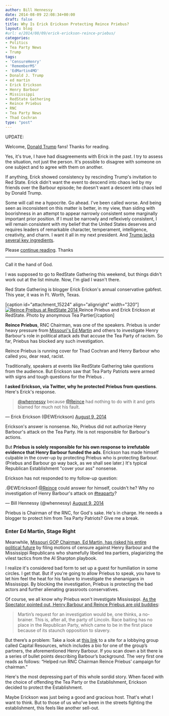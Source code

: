 ```yaml
---
author: Bill Hennessy
date: 2014-08-09 22:08:34+00:00
draft: false
title: Why Is Erick Erickson Protecting Reince Priebus?
layout: blog
#url: e/2014/08/09/erick-erickson-reince-priebus/
categories:
- Politics
- Tea Party News
- Trump
tags:
- 'CensureHenry'
- 'RememberMS'
- 'EdMartin4MO'
- Donald J. Trump
- ed martin
- Erick Erickson
- Henry Barbour
- Mississippi
- RedState Gathering
- Reince Priebus
- RNC
- Tea Party News
- Thad Cochran
type: "post"
---
```


UPDATE:

Welcome, [Donald Trump](https://hennessysview.com/2015/08/08/we-deserve-better/) fans! Thanks for reading.

Yes, it's true, I have had disagreements with Erick in the past. I try to assess the situation, not just the person. It's possible to disagree with someone on one subject and to agree with them on another.

If anything, Erick showed consistency by rescinding Trump's invitation to Red State. Erick didn't want the event to descend into chaos led by my friends over the Barbour episode; he doesn't want a descent into chaos led by Donald Trump.

Some will call me a hypocrite. Go ahead. I've been called worse. And being seen as inconsistent on this matter is better, in my view, than siding with boorishness in an attempt to appear narrowly consistent some marginally important prior position. If I must be narrowly and reflexively consistent, I will remain consistent with my belief that the United States deserves and requires leaders of remarkable character, temperament, intelligence, creativity, and charm. I want it all in my next president. And [Trump lacks several key ingredients](https://hennessysview.com/2015/08/08/we-deserve-better/).

Please [continue reading](https://hennessysview.com/2015/08/08/what-good-issued-from-the-candidate-debate/). Thanks



* * *



Call it the hand of God.

I was supposed to go to RedState Gathering this weekend, but things didn't work out at the list minute. Now, I'm glad I wasn't there.

Red State Gathering is blogger Erick Erickon's annual conservative gabfest. This year, it was in Ft. Worth, Texas.

[caption id="attachment_15224" align="alignright" width="320"][![Reince Preibus at RedState 2014](https://hennessysview.com/wp-content/uploads/2014/08/photo-2.jpg)
](https://hennessysview.com/wp-content/uploads/2014/08/photo-2.jpg) Reince Priebus and Erick Erickson at RedState. Photo by anonymous Tea Partier[/caption]

**Reince Priebus**, RNC Chairman, was one of the speakers. Priebus is under heavy pressure from [Missouri's Ed Martin](https://hennessysview.com/2014/07/09/chairman-ed-martin-demands-mississippi-investigation/) and others to investigate Henry Barbour's role in political attack ads that accuse the Tea Party of racism. So far, Priebus has blocked any such investigation.

Reince Priebus is running cover for Thad Cochran and Henry Barbour who called you, dear read, racist.

Traditionally, speakers at events like RedState Gathering take questions from the audience. But Erickson saw that Tea Party Patriots were armed with signs and tough questions for the Priebus .

**I asked Erickson, via Twitter, why he protected Priebus from questions**. Here's Erick's response.



> [@whennessy](https://twitter.com/whennessy) because [@Reince](https://twitter.com/Reince) had nothing to do with it and gets blamed for much not his fault.

— Erick Erickson (@EWErickson) [August 9, 2014](https://twitter.com/EWErickson/statuses/498216275290509312)





Erickson's answer is nonsense. No, Priebus did not authorize Henry Barbour's attack on the Tea Party. He is not responsible for Barbour's actions. 

But **Priebus is solely responsible for his own response to irrefutable evidence that Henry Barbour funded the ads**. Erickson has made himself culpable in the cover-up by protecting Priebus who is protecting Barbour. (Priebus and Barbour go way back, as we shall see later.) It's typical Republican Establishment "cover your ass" nonsense.

Erickson has not responded to my follow-up question: 



> 
.@EWErickson1 [@Reince](https://twitter.com/Reince) could answer for himself, couldn't he? Why no investigation of Henry Barbour's attack on [#teaparty](https://twitter.com/hashtag/teaparty?src=hash)?

— Bill Hennessy (@whennessy) [August 9, 2014](https://twitter.com/whennessy/statuses/498218119446675456)




Priebus is Chairman of the RNC, for God's sake. He's in charge. He needs a blogger to protect him from Tea Party Patriots? Give me a break.





### Enter Ed Martin, Stage Right



Meanwhile, [Missouri GOP Chairman, Ed Martin, has risked his entire political future](https://hennessysview.com/2014/08/06/ed-martin-moves-censure-henry-barbour-racist-mississippi-ads/) by filing motions of censure against Henry Barbour and the Mississippi Republicans who shamefully libeled tea partiers, plagiarizing the vilest tactics from the Al Sharpton playbook.

I realize it's considered bad form to set up a guest for humiliation in some circles. I get that. But if you're going to allow Priebus to speak, you have to let him feel the heat for his failure to investigate the shenanigans in Mississippi. By blocking the investigation, Priebus is protecting the bad actors and further alienating grassroots conservatives.

Of course, we all know why Priebus won't investigate Mississippi. [As the Spectator pointed out, Henry Barbour and Reince Priebus are old buddies](https://spectator.org/articles/59914/rnc-chair-priebus-under-fire):



> Martin’s request for an investigation would be, one thinks, a no-brainer. This is, after all, the party of Lincoln. Race baiting has no place in the Republican Party, which came to be in the first place because of its staunch opposition to slavery.

But there’s a problem: Take a look at [this link](https://capitolresourcesllc.com/profiles/h_barbour.htm) to a site for a lobbying group called Capital Resources, which includes a bio for one of the group’s partners, the aforementioned Henry Barbour. If you scan down a bit there is a series of bullet points describing Barbour’s background. The very first one reads as follows: “Helped run RNC Chairman Reince Priebus’ campaign for chairman.”



Here's the most depressing part of this whole sordid story. When faced with the choice of offending the Tea Party or the Establishment, Erickson decided to protect the Establishment.

Maybe Erickson was just being a good and gracious host. That's what I want to think. But to those of us who've been in the streets fighting the establishment, this feels like another sell-out.
